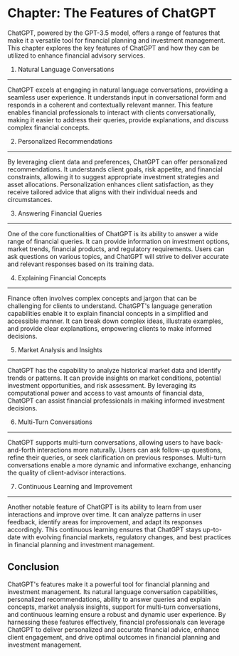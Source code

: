 Chapter: The Features of ChatGPT
================================

ChatGPT, powered by the GPT-3.5 model, offers a range of features that make it a versatile tool for financial planning and investment management. This chapter explores the key features of ChatGPT and how they can be utilized to enhance financial advisory services.

1. Natural Language Conversations
---------------------------------

ChatGPT excels at engaging in natural language conversations, providing a seamless user experience. It understands input in conversational form and responds in a coherent and contextually relevant manner. This feature enables financial professionals to interact with clients conversationally, making it easier to address their queries, provide explanations, and discuss complex financial concepts.

2. Personalized Recommendations
-------------------------------

By leveraging client data and preferences, ChatGPT can offer personalized recommendations. It understands client goals, risk appetite, and financial constraints, allowing it to suggest appropriate investment strategies and asset allocations. Personalization enhances client satisfaction, as they receive tailored advice that aligns with their individual needs and circumstances.

3. Answering Financial Queries
------------------------------

One of the core functionalities of ChatGPT is its ability to answer a wide range of financial queries. It can provide information on investment options, market trends, financial products, and regulatory requirements. Users can ask questions on various topics, and ChatGPT will strive to deliver accurate and relevant responses based on its training data.

4. Explaining Financial Concepts
--------------------------------

Finance often involves complex concepts and jargon that can be challenging for clients to understand. ChatGPT's language generation capabilities enable it to explain financial concepts in a simplified and accessible manner. It can break down complex ideas, illustrate examples, and provide clear explanations, empowering clients to make informed decisions.

5. Market Analysis and Insights
-------------------------------

ChatGPT has the capability to analyze historical market data and identify trends or patterns. It can provide insights on market conditions, potential investment opportunities, and risk assessment. By leveraging its computational power and access to vast amounts of financial data, ChatGPT can assist financial professionals in making informed investment decisions.

6. Multi-Turn Conversations
---------------------------

ChatGPT supports multi-turn conversations, allowing users to have back-and-forth interactions more naturally. Users can ask follow-up questions, refine their queries, or seek clarification on previous responses. Multi-turn conversations enable a more dynamic and informative exchange, enhancing the quality of client-advisor interactions.

7. Continuous Learning and Improvement
--------------------------------------

Another notable feature of ChatGPT is its ability to learn from user interactions and improve over time. It can analyze patterns in user feedback, identify areas for improvement, and adapt its responses accordingly. This continuous learning ensures that ChatGPT stays up-to-date with evolving financial markets, regulatory changes, and best practices in financial planning and investment management.

Conclusion
----------

ChatGPT's features make it a powerful tool for financial planning and investment management. Its natural language conversation capabilities, personalized recommendations, ability to answer queries and explain concepts, market analysis insights, support for multi-turn conversations, and continuous learning ensure a robust and dynamic user experience. By harnessing these features effectively, financial professionals can leverage ChatGPT to deliver personalized and accurate financial advice, enhance client engagement, and drive optimal outcomes in financial planning and investment management.
